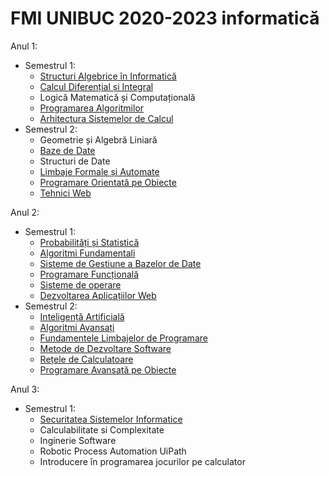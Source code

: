 # FMI UNIBUC 2020-2023 informatică

Anul 1:
- Semestrul 1:
	- [Structuri Algebrice în Informatică](https://github.com/TeodoraLazaroiu/FMI-Materials/tree/main/Structuri%20Algebrice%20in%20Informatica)
	- [Calcul Diferențial și Integral](https://github.com/TeodoraLazaroiu/FMI-Materials/tree/main/Calcul%20Diferential%20si%20Integral)
	- Logică Matematică și Computațională
	- [Programarea Algoritmilor](https://github.com/TeodoraLazaroiu/FMI-Materials/tree/main/Programarea%20Algoritmilor)
	- [Arhitectura Sistemelor de Calcul](https://github.com/TeodoraLazaroiu/FMI-Materials/tree/main/Arhitectura%20Sistemelor%20de%20Calcul)
- Semestrul 2:
	- Geometrie și Algebră Liniară
	- [Baze de Date](https://github.com/TeodoraLazaroiu/FMI-Materials/tree/main/Baze%20de%20date)
	- Structuri de Date
	- [Limbaje Formale și Automate](https://github.com/TeodoraLazaroiu/FMI-Materials/tree/main/Limbaje%20Formale%20si%20Automate)
	- [Programare Orientată pe Obiecte](https://github.com/TeodoraLazaroiu/FMI-Materials/tree/main/Programare%20Orientata%20pe%20Obiecte)
	- [Tehnici Web](https://github.com/TeodoraLazaroiu/FMI-Materials/tree/main/Tehnici%20Web)

Anul 2:
- Semestrul 1:
	- [Probabilități și Statistică](https://github.com/TeodoraLazaroiu/FMI-Materials/tree/main/Probabilitati%20si%20Statistica)
	- [Algoritmi Fundamentali](https://github.com/TeodoraLazaroiu/FMI-Materials/tree/main/Algoritmi%20Fundamentali)
	- [Sisteme de Gestiune a Bazelor de Date](https://github.com/TeodoraLazaroiu/FMI-Materials/tree/main/Sisteme%20de%20Gestiune%20a%20Bazelor%20de%20Date)
	- [Programare Funcțională](https://github.com/TeodoraLazaroiu/FMI-Materials/tree/main/Programare%20Functionala)
	- [Sisteme de operare](https://github.com/TeodoraLazaroiu/FMI-Materials/tree/main/Sisteme%20de%20Operare)
	- [Dezvoltarea Aplicațiilor Web](https://github.com/TeodoraLazaroiu/HR-Web-Application)
- Semestrul 2:
	- [Inteligență Artificială](https://github.com/TeodoraLazaroiu/FMI-Materials/tree/main/Inteligenta%20Artificiala)
	- [Algoritmi Avansați](https://github.com/TeodoraLazaroiu/FMI-Materials/tree/main/Algoritmi%20Avansati)
	- [Fundamentele Limbajelor de Programare](https://github.com/TeodoraLazaroiu/FLP)
	- [Metode de Dezvoltare Software](https://github.com/LucianaPirlogea/MovieTracker)
	- [Rețele de Calculatoare](https://github.com/TeodoraLazaroiu/FMI-Materials/tree/main/Retele%20de%20Calculatoare)
	- [Programare Avansată pe Obiecte](https://sites.google.com/view/curspao2021)

Anul 3:
- Semestrul 1:
	- [Securitatea Sistemelor Informatice](https://github.com/TeodoraLazaroiu/FMI-Materials/tree/main/Securitatea%20Sistemelor%20Informatice)
	- Calculabilitate si Complexitate
	- Inginerie Software
	- Robotic Process Automation UiPath
	- Introducere în programarea jocurilor pe calculator

